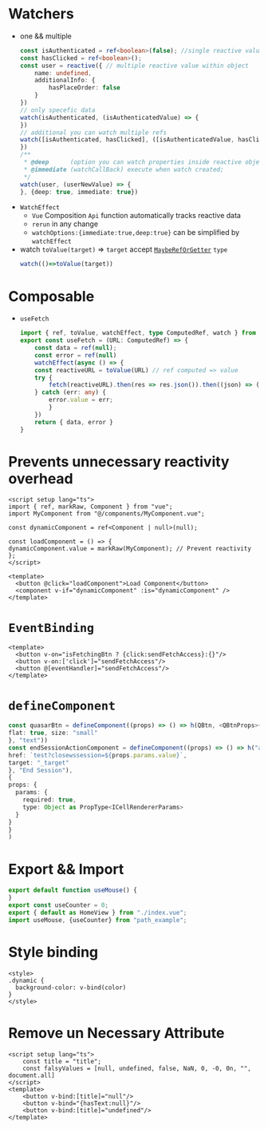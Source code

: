 # Watchers
- one && multiple
	```ts
	const isAuthenticated = ref<boolean>(false); //single reactive value
	const hasClicked = ref<boolean>();
	const user = reactive({ // multiple reactive value within object
	    name: undefined,
	    additionalInfo: {
	        hasPlaceOrder: false
	    }
	})
	// only specefic data
	watch(isAuthenticated, (isAuthenticatedValue) => {
	})
	// additional you can watch multiple refs
	watch([isAuthenticated, hasClicked], ([isAuthenticatedValue, hasClickedValue]) => {
	})
	/**
	 * @deep      (option you can watch properties inside reactive object)
	 * @immediate (watchCallBack) execute when watch created;
	 */
	watch(user, (userNewValue) => {
	}, {deep: true, immediate: true})
	```
-  `WatchEffect`
	- `Vue` Composition `Api` function automatically tracks reactive data
	- `rerun` in any change
	- `watchOptions:{immediate:true,deep:true}` can be simplified by  `watchEffect`
- watch `toValue(target)` => `target` accept [`MaybeRefOrGetter`](Types#MaybeRefOrGetter) `type`
	```ts
	watch(()=>toValue(target))
	```
# Composable
-  `useFetch`
	```ts
	import { ref, toValue, watchEffect, type ComputedRef, watch } from "vue"
	export const useFetch = (URL: ComputedRef) => {
		const data = ref(null);
		const error = ref(null)
		watchEffect(async () => {
		const reactiveURL = toValue(URL) // ref computed => value
		try {
			fetch(reactiveURL).then(res => res.json()).then((json) => (data.value = json))``
		} catch (err: any) {
			error.value = err;
			}
		})
		return { data, error }
	}
	```
# Prevents unnecessary reactivity overhead

```vue
<script setup lang="ts">
import { ref, markRaw, Component } from "vue";
import MyComponent from "@/components/MyComponent.vue";

const dynamicComponent = ref<Component | null>(null);

const loadComponent = () => {
dynamicComponent.value = markRaw(MyComponent); // Prevent reactivity
};
</script>

<template>
  <button @click="loadComponent">Load Component</button>
  <component v-if="dynamicComponent" :is="dynamicComponent" />
</template>
```


# `EventBinding`
```vue
<template>
  <button v-on="isFetchingBtn ? {click:sendFetchAccess}:{}"/>
  <button v-on:['click']="sendFetchAccess"/>
  <button @[eventHandler]="sendFetchAccess"/>
</template>
```
# `defineComponent`

```ts
const quasarBtn = defineComponent((props) => () => h(QBtn, <QBtnProps>{
flat: true, size: "small"
}, "text"))
const endSessionActionComponent = defineComponent((props) => () => h("a", {
href: `test?closewssession=${props.params.value}`,
target: "_target"
}, "End Session"),
{
props: {
  params: {
	required: true,
	type: Object as PropType<ICellRendererParams>
  }
}
}
)
```


# Export && Import
```ts
export default function useMouse() {
}
export const useCounter = 0;
export { default as HomeView } from "./index.vue";
import useMouse, {useCounter} from "path_example";
```

# Style binding
```vue
<style>
.dynamic {
  background-color: v-bind(color)
}
</style>
```
# Remove un Necessary Attribute
```vue
<script setup lang="ts">
	const title = "title";
	const falsyValues = [null, undefined, false, NaN, 0, -0, 0n, "", document.all]
</script>
<template>
	<button v-bind:[title]="null"/>
	<button v-bind="{hasText:null}"/>
	<button v-bind:[title]="undefined"/>
</template>
```

